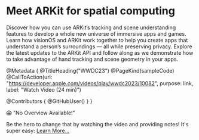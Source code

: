 # Meet ARKit for spatial computing

Discover how you can use ARKit’s tracking and scene understanding features to develop a whole new universe of immersive apps and games. Learn how visionOS and ARKit work together to help you create apps that understand a person’s surroundings — all while preserving privacy. Explore the latest updates to the ARKit API and follow along as we demonstrate how to take advantage of hand tracking and scene geometry in your apps.

@Metadata {
   @TitleHeading("WWDC23")
   @PageKind(sampleCode)
   @CallToAction(url: "https://developer.apple.com/videos/play/wwdc2023/10082", purpose: link, label: "Watch Video (24 min)")

   @Contributors {
      @GitHubUser(<replace this with your GitHub handle>)
   }
}

😱 "No Overview Available!"

Be the hero to change that by watching the video and providing notes! It's super easy:
 [Learn More…](https://wwdcnotes.com/documentation/wwdcnotes/contributing)
